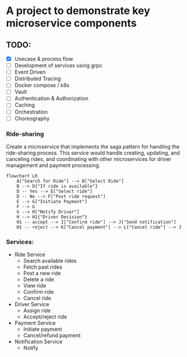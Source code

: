 # A project to demonstrate key microservice components

## TODO:
- [x] Usecase & process flow
- [ ] Development of services using grpc
- [ ] Event Driven
- [ ] Distributed Tracing
- [ ] Docker compose / k8s
- [ ] Vault
- [ ] Authentication & Authorization
- [ ] Caching
- [ ] Orchestration
- [ ] Choreography

### Ride-sharing

Create a microservice that implements the saga pattern for handling the ride-sharing process. This service would handle creating, updating, and canceling rides, and coordinating with other microservices for driver management and payment processing.

```mermaid
flowchart LR
    A["Search for Ride"] --> B["Select Ride"]
    B --> D{"If ride is available"}
    D -- Yes --> E["Select ride"]
    D -- No --> F["Post ride request"]
    E --> G["Initiate Payment"]
    F --> G
    G --> H["Notify Driver"]
    H --> H1{"Driver Decision"}
    H1 -- accept --> I["Confirm ride"] --> J["Send notification"]
    H1 -- reject --> K["Cancel payment"] --> L["Cancel ride"] --> J
```

### Services:
- Ride Service
    - Search available rides
    - Fetch past rides
    - Post a new ride
    - Delete a ride
    - View ride
    - Confirm ride
    - Cancel ride
- Driver Service
    -  Assign ride
    -  Accept/reject ride
- Payment Service
    -  Initiate payment
    -  Cancel/refund payment
- Notification Service
    -  Notify
